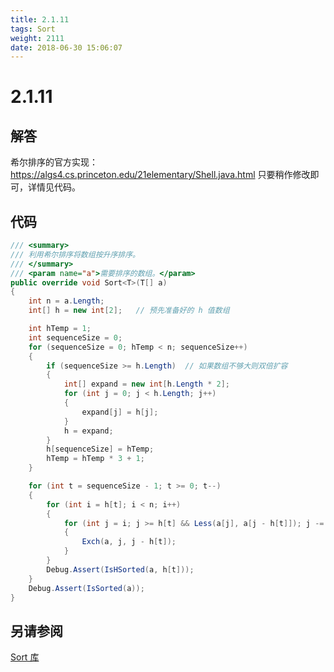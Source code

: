 ```yaml
---
title: 2.1.11
tags: Sort
weight: 2111
date: 2018-06-30 15:06:07
---
```


# 2.1.11


## 解答

希尔排序的官方实现：<https://algs4.cs.princeton.edu/21elementary/Shell.java.html>
只要稍作修改即可，详情见代码。

## 代码

```csharp
/// <summary>
/// 利用希尔排序将数组按升序排序。
/// </summary>
/// <param name="a">需要排序的数组。</param>
public override void Sort<T>(T[] a)
{
    int n = a.Length;
    int[] h = new int[2];   // 预先准备好的 h 值数组

    int hTemp = 1;
    int sequenceSize = 0;
    for (sequenceSize = 0; hTemp < n; sequenceSize++)
    {
        if (sequenceSize >= h.Length)  // 如果数组不够大则双倍扩容
        {
            int[] expand = new int[h.Length * 2];
            for (int j = 0; j < h.Length; j++)
            {
                expand[j] = h[j];
            }
            h = expand;
        }
        h[sequenceSize] = hTemp;
        hTemp = hTemp * 3 + 1;
    }

    for (int t = sequenceSize - 1; t >= 0; t--)
    {
        for (int i = h[t]; i < n; i++)
        {
            for (int j = i; j >= h[t] && Less(a[j], a[j - h[t]]); j -= h[t])
            {
                Exch(a, j, j - h[t]);
            }
        }
        Debug.Assert(IsHSorted(a, h[t]));
    }
    Debug.Assert(IsSorted(a));
}
```

## 另请参阅

[Sort 库](https://github.com/ikesnowy/Algorithms-4th-Edition-in-Csharp/tree/master/2%20Sorting/2.1/Sort)
